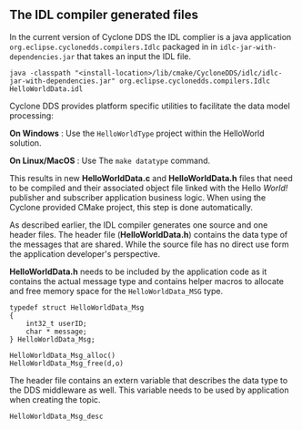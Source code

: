 ## The IDL compiler generated files

In the current version of Cyclone DDS the IDL complier is a java application `org.eclipse.cyclonedds.compilers.Idlc` packaged in in `idlc-jar-with-dependencies.jar` that takes an input the IDL file.

```
java -classpath "<install-location>/lib/cmake/CycloneDDS/idlc/idlc-jar-with-dependencies.jar" org.eclipse.cyclonedds.compilers.Idlc HelloWorldData.idl
```

Cyclone DDS provides platform specific utilities to facilitate the data model processing:

**On Windows** : Use the `HelloWorldType` project within the HelloWorld solution.

**On Linux/MacOS** : Use The `make datatype` command.

This results in new **HelloWorldData.c** and **HelloWorldData.h** files that need to be compiled and their associated object file linked with the Hello _World!_ publisher and subscriber application business logic. When using the Cyclone provided CMake project, this step is done automatically.

As described earlier, the IDL compiler generates one source and one header files. The header file (**HelloWorldData.h**) contains the data type of the messages that are shared. While the source file has no direct use form the application developer's perspective.

**HelloWorldData.h** needs to be included by the application code as it contains the actual message type and contains helper macros to allocate and free memory space for the `HelloWorldData_MSG` type.

```
typedef struct HelloWorldData_Msg
{
    int32_t userID; 
    char * message;
} HelloWorldData_Msg;

```

```
HelloWorldData_Msg_alloc()
HelloWorldData_Msg_free(d,o)
```

The header file contains an extern variable that describes the data type to the DDS middleware as well. This variable needs to be used by application when creating the topic.

```
HelloWorldData_Msg_desc
```